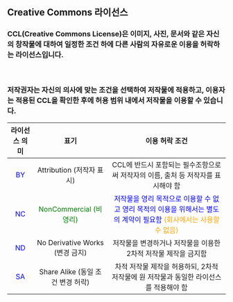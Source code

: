 <!--
Chapter 1. 저작권과 오픈소스 라이선스
5. Creative Commons 라이선스
-->

##  Creative Commons 라이선스
###  CCL(Creative Commons License)은 이미지, 사진, 문서와 같은 자신의 창작물에 대하여 일정한 조건 하에 다른 사람의 자유로운 이용을 허락하는 라이선스입니다.
<br>

###  저작권자는 자신의 의사에 맞는 조건을 선택하여 저작물에 적용하고, 이용자는 적용된 CCL을 확인한 후에 허용 범위 내에서 저작물을 이용할 수 있습니다.
|라이선스 의미|표기|이용 허락 조건|
|:--:|:--:|:--:|
|<span style="color: blue">BY</span>|Attribution (저작자 표시)|CCL에 반드시 포함되는 필수조항으로써 저작자의 이름, 출처 등 저작자를 표시해야 함|
|<span style="color: blue">NC</span>|<span style="color: green">NonCommercial (비영리)</span>|<span style="color: blue">저작물을 영리 목적으로 이용할 수 없고 영리 목적의 이용을 위해서는 별도의 계약이 필요함</span> <span style="color: orange">(회사에서는 사용할 수 없음)</span>|
|<span style="color: blue">ND</span>|No Derivative Works (변경 금지)|저작물을 변경하거나 저작물을 이용한 2차적 저작물 제작을 금지함|
|<span style="color: blue">SA</span>|Share Alike (동일 조건 변경 허락)|차적 저작물 제작을 허용하되, 2차적 저작물에 원 저작물과 동일한 라이선스를 적용해야 함|
<br>
